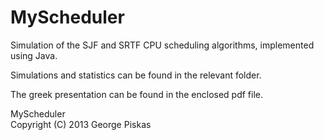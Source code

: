 MyScheduler
=============================
Simulation of the SJF and SRTF CPU scheduling algorithms, implemented using Java.

Simulations and statistics can be found in the relevant folder.

The greek presentation can be found in the enclosed pdf file.

MyScheduler <br> Copyright (C) 2013  George Piskas

